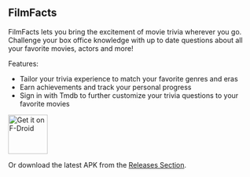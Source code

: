 FilmFacts
---------

FilmFacts lets you bring the excitement of movie trivia wherever you go. Challenge your box office knowledge with up to date questions about all your favorite movies, actors and more!

Features:
* Tailor your trivia experience to match your favorite genres and eras
* Earn achievements and track your personal progress
* Sign in with Tmdb to further customize your trivia questions to your favorite movies

[<img src="https://fdroid.gitlab.io/artwork/badge/get-it-on.png"
     alt="Get it on F-Droid"
     height="80">](https://f-droid.org/packages/com.movietrivia.filmfacts/)

Or download the latest APK from the [Releases Section](https://github.com/jlynchsd/FilmFacts/releases/latest).
